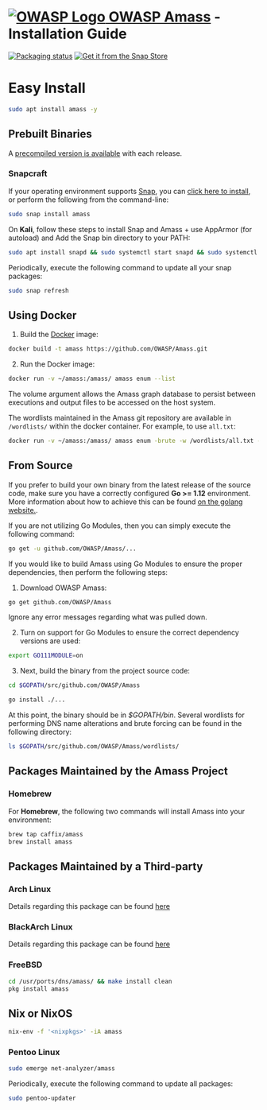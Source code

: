 
# [![OWASP Logo](https://github.com/OWASP/Amass/blob/master/images/owasp_logo.png) OWASP Amass](https://www.owasp.org/index.php/OWASP_Amass_Project) - Installation Guide

[![Packaging status](https://repology.org/badge/vertical-allrepos/amass.svg)](https://repology.org/metapackage/amass/versions)
[![Get it from the Snap Store](https://snapcraft.io/static/images/badges/en/snap-store-white.svg)](https://snapcraft.io/amass)
#
# Easy Install

```bash
sudo apt install amass -y
```


## Prebuilt Binaries

A [precompiled version is available](https://github.com/OWASP/Amass/releases) with each release.

### Snapcraft

If your operating environment supports [Snap](https://docs.snapcraft.io/core/install), you can [click here to install](https://snapcraft.io/amass), or perform the following from the command-line:

```bash
sudo snap install amass
```

On **Kali**, follow these steps to install Snap and Amass + use AppArmor (for autoload) and Add the Snap bin directory to your PATH:

```bash
sudo apt install snapd && sudo systemctl start snapd && sudo systemctl enable snapd && sudo systemctl start apparmor && sudo systemctl enable apparmor && export PATH=$PATH:/snap/bin && snap install go --classic && sudo snap install amass && amass -version
```

Periodically, execute the following command to update all your snap packages:

```bash
sudo snap refresh
```

## Using Docker

1. Build the [Docker](https://docs.docker.com/) image:

```bash
docker build -t amass https://github.com/OWASP/Amass.git
```

2. Run the Docker image:

```bash
docker run -v ~/amass:/amass/ amass enum --list
```

The volume argument allows the Amass graph database to persist between executions and output files to be accessed on the host system.

The wordlists maintained in the Amass git repository are available in `/wordlists/` within the docker container. For example, to use `all.txt`:

```bash
docker run -v ~/amass:/amass/ amass enum -brute -w /wordlists/all.txt -d example.com
```

## From Source

If you prefer to build your own binary from the latest release of the source code, make sure you have a correctly configured **Go >= 1.12** environment. More information about how to achieve this can be found [on the golang website.](https://golang.org/doc/install).

If you are not utilizing Go Modules, then you can simply execute the following command:

```bash
go get -u github.com/OWASP/Amass/...
```

If you would like to build Amass using Go Modules to ensure the proper dependencies, then perform the following steps:

1. Download OWASP Amass:

```bash
go get github.com/OWASP/Amass
```

Ignore any error messages regarding what was pulled down.

2. Turn on support for Go Modules to ensure the correct dependency versions are used:

```bash
export GO111MODULE=on
```

3. Next, build the binary from the project source code:

```bash
cd $GOPATH/src/github.com/OWASP/Amass

go install ./...
```

At this point, the binary should be in *$GOPATH/bin*. Several wordlists for performing DNS name alterations and brute forcing can be found in the following directory:

```bash
ls $GOPATH/src/github.com/OWASP/Amass/wordlists/
```

## Packages Maintained by the Amass Project

### Homebrew

For **Homebrew**, the following two commands will install Amass into your environment:

```bash
brew tap caffix/amass
brew install amass
```



## Packages Maintained by a Third-party

### Arch Linux

Details regarding this package can be found [here](https://aur.archlinux.org/packages/amass/)

### BlackArch Linux

Details regarding this package can be found [here](https://github.com/BlackArch/blackarch/blob/master/packages/amass/PKGBUILD)

### FreeBSD

```bash
cd /usr/ports/dns/amass/ && make install clean
pkg install amass
```

## Nix or NixOS

```bash
nix-env -f '<nixpkgs>' -iA amass
```

### Pentoo Linux

```bash
sudo emerge net-analyzer/amass
```

Periodically, execute the following command to update all packages:

```bash
sudo pentoo-updater
```
